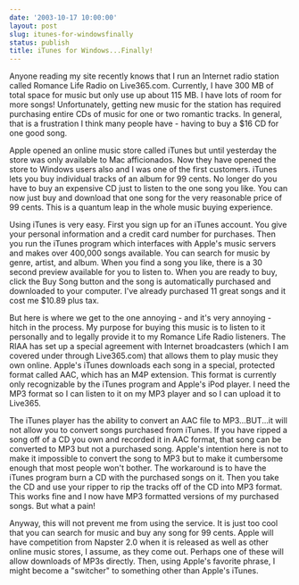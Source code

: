 ```yaml
---
date: '2003-10-17 10:00:00'
layout: post
slug: itunes-for-windowsfinally
status: publish
title: iTunes for Windows...Finally!
---
```


Anyone reading my site recently knows that I run an Internet radio station called Romance Life Radio on Live365.com. Currently, I have 300 MB of total space for music but only use up about 115 MB. I have lots of room for more songs! Unfortunately, getting new music for the station has required purchasing entire CDs of music for one or two romantic tracks. In general, that is a frustration I think many people have - having to buy a $16 CD for one good song.  

  

Apple opened an online music store called iTunes but until yesterday the store was only available to Mac afficionados. Now they have opened the store to Windows users also and I was one of the first customers. iTunes lets you buy individual tracks of an album for 99 cents. No longer do you have to buy an expensive CD just to listen to the one song you like. You can now just buy and download that one song for the very reasonable price of 99 cents. This is a quantum leap in the whole music buying experience.  

  

Using iTunes is very easy. First you sign up for an iTunes account. You give your personal information and a credit card number for purchases. Then you run the iTunes program which interfaces with Apple's music servers and makes over 400,000 songs available. You can search for music by genre, artist, and album. When you find a song you like, there is a 30 second preview available for you to listen to. When you are ready to buy, click the Buy Song button and the song is automatically purchased and downloaded to your computer. I've already purchased 11 great songs and it cost me $10.89 plus tax.  

  

But here is where we get to the one annoying - and it's very annoying - hitch in the process. My purpose for buying this music is to listen to it personally and to legally provide it to my Romance Life Radio listeners. The RIAA has set up a special agreement with Internet broadcasters (which I am covered under through Live365.com) that allows them to play music they own online. Apple's iTunes downloads each song in a special, protected format called AAC, which has an M4P extension. This format is currently only recognizable by the iTunes program and Apple's iPod player. I need the MP3 format so I can listen to it on my MP3 player and so I can upload it to Live365.  

  

The iTunes player has the ability to convert an AAC file to MP3...BUT...it will not allow you to convert songs purchased from iTunes. If you have ripped a song off of a CD you own and recorded it in AAC format, that song can be converted to MP3 but not a purchased song. Apple's intention here is not to make it impossible to convert the song to MP3 but to make it cumbersome enough that most people won't bother. The workaround is to have the iTunes program burn a CD with the purchased songs on it. Then you take the CD and use your ripper to rip the tracks off of the CD into MP3 format. This works fine and I now have MP3 formatted versions of my purchased songs. But what a pain!  

  

Anyway, this will not prevent me from using the service. It is just too cool that you can search for music and buy any song for 99 cents. Apple will have competition from Napster 2.0 when it is released as well as other online music stores, I assume, as they come out. Perhaps one of these will allow downloads of MP3s directly. Then, using Apple's favorite phrase, I might become a "switcher" to something other than Apple's iTunes.

